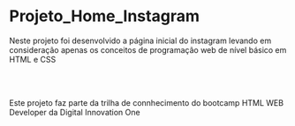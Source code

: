 # Projeto_Home_Instagram
<p>Neste projeto foi desenvolvido a página inicial do instagram levando em consideração apenas os conceitos de programação web de nível básico em HTML e CSS</p><br><br>
<p>Este projeto faz parte da trilha de connhecimento do bootcamp HTML WEB Developer da Digital Innovation One</p>
